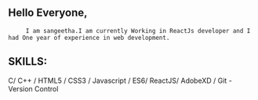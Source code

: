 ## Hello Everyone,
         I am sangeetha.I am currently Working in ReactJs developer and I had One year of experience in web development.
         
## SKILLS: 
C/  C++ / HTML5 / CSS3 / Javascript / ES6/ ReactJS/ AdobeXD / Git - Version Control
